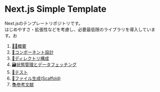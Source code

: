 # Next.js Simple Template
Next.jsのテンプレートリポジトリです。  
はじめやすさ・拡張性などを考慮し、必要最低限のライブラリを導入しています。お

1. [🧑‍💻概要](./docs/overview.md)
2. [🧩コンポーネント設計](./docs/component-design.md)
3. [📁ディレクトリ構成](./docs/directory-structure.md)
4. [🗃️状態管理とデータフェッチング](./docs/state-management.md)
5. [🧪テスト](./docs/test.md)
6. [🐶ファイル生成(Scaffold)](./docs/scaffolding.md)
7. [📚参考文献](./docs/resources.md)
